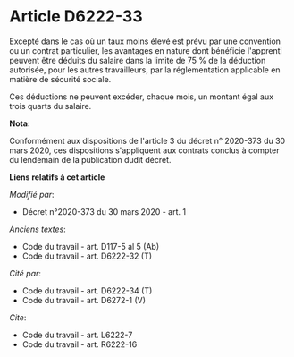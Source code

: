 # Article D6222-33

Excepté dans le cas où un taux moins élevé est prévu par une convention ou un contrat particulier, les avantages en nature
dont bénéficie l'apprenti peuvent être déduits du salaire dans la limite de 75 % de la déduction autorisée, pour les autres
travailleurs, par la réglementation applicable en matière de sécurité sociale.

Ces déductions ne peuvent excéder, chaque mois, un montant égal aux trois quarts du salaire.

**Nota:**

Conformément aux dispositions de l'article 3 du décret n° 2020-373 du 30 mars 2020, ces dispositions s'appliquent aux
contrats conclus à compter du lendemain de la publication dudit décret.

**Liens relatifs à cet article**

_Modifié par_:

  - Décret n°2020-373 du 30 mars 2020 - art. 1

_Anciens textes_:

  - Code du travail - art. D117-5 al 5 (Ab)
  - Code du travail - art. D6222-32 (T)

_Cité par_:

  - Code du travail - art. D6222-34 (T)
  - Code du travail - art. D6272-1 (V)

_Cite_:

  - Code du travail - art. L6222-7
  - Code du travail - art. R6222-16

